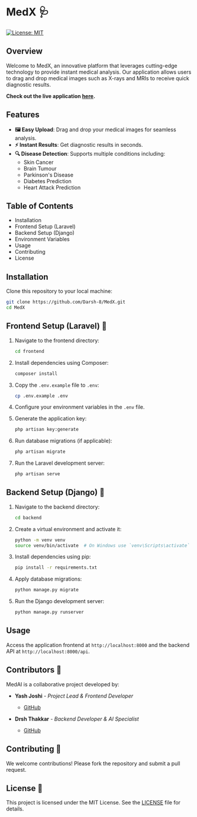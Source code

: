 # MedX 🩺

[![License: MIT](https://img.shields.io/badge/License-MIT-yellow.svg)](https://opensource.org/licenses/MIT)

## Overview

Welcome to MedX, an innovative platform that leverages cutting-edge technology to provide instant medical analysis. Our application allows users to drag and drop medical images such as X-rays and MRIs to receive quick diagnostic results.

**Check out the live application [here](https://mvp.medinnov.tech).**

## Features

- **🖼️ Easy Upload**: Drag and drop your medical images for seamless analysis.
- **⚡ Instant Results**: Get diagnostic results in seconds.
- **🔍 Disease Detection**: Supports multiple conditions including:
  - Skin Cancer
  - Brain Tumour
  - Parkinson's Disease
  - Diabetes Prediction
  - Heart Attack Prediction

## Table of Contents

- Installation
- Frontend Setup (Laravel)
- Backend Setup (Django)
- Environment Variables
- Usage
- Contributing
- License

## Installation

Clone this repository to your local machine:

```bash
git clone https://github.com/Darsh-8/MedX.git
cd MedX
```

## Frontend Setup (Laravel) 🚀

1. Navigate to the frontend directory:

    ```bash
    cd frontend
    ```

2. Install dependencies using Composer:

    ```bash
    composer install
    ```

3. Copy the `.env.example` file to `.env`:

    ```bash
    cp .env.example .env
    ```

4. Configure your environment variables in the `.env` file.

5. Generate the application key:

    ```bash
    php artisan key:generate
    ```

6. Run database migrations (if applicable):

    ```bash
    php artisan migrate
    ```

7. Run the Laravel development server:

    ```bash
    php artisan serve
    ```


## Backend Setup (Django) 🐍

1. Navigate to the backend directory:

    ```bash
    cd backend
    ```

2. Create a virtual environment and activate it:

    ```bash
    python -m venv venv
    source venv/bin/activate  # On Windows use `venv\Scripts\activate`
    ```

3. Install dependencies using pip:

    ```bash
    pip install -r requirements.txt
    ```

4. Apply database migrations:

    ```bash
    python manage.py migrate
    ```

5. Run the Django development server:

    ```bash
    python manage.py runserver
    ```

## Usage

Access the application frontend at `http://localhost:8000` and the backend API at `http://localhost:8000/api`.


## Contributors 🤝

MedAI is a collaborative project developed by:

- **Yash Joshi** - *Project Lead & Frontend Developer*
  - [GitHub](https://github.com/ironmark72)
  
- **Drsh Thakkar** - *Backend Developer & AI Specialist*
  - [GitHub](https://github.com/Darsh-8)


## Contributing 🤝

We welcome contributions! Please fork the repository and submit a pull request.


## License 📄

This project is licensed under the MIT License. See the [LICENSE](LICENSE) file for details.
